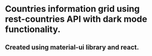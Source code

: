 # Countries information grid using rest-countries API with dark mode functionality.

## Created using material-ui library and react.
